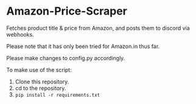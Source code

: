 # Amazon-Price-Scraper

Fetches product title & price from Amazon, and posts them to discord via webhooks.

Please note that it has only been tried for Amazon.in thus far. 

Please make changes to config.py accordingly.

To make use of the script:
1. Clone this repository.
2. cd to the repository.
3. ```pip install -r requirements.txt```
